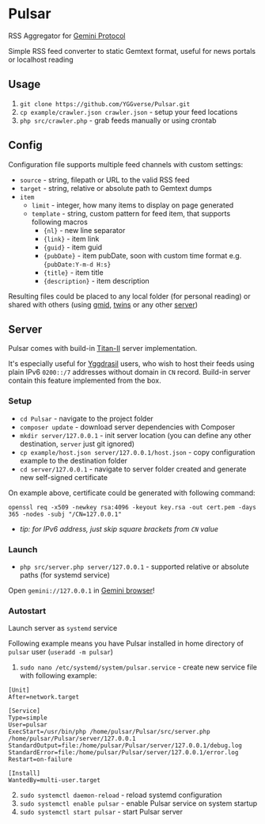 # Pulsar

RSS Aggregator for [Gemini Protocol](https://geminiprotocol.net)

Simple RSS feed converter to static Gemtext format, useful for news portals or localhost reading

## Usage

1. `git clone https://github.com/YGGverse/Pulsar.git`
2. `cp example/crawler.json crawler.json` - setup your feed locations
3. `php src/crawler.php` - grab feeds manually or using crontab

## Config

Configuration file supports multiple feed channels with custom settings:

* `source` - string, filepath or URL to the valid RSS feed
* `target` - string, relative or absolute path to Gemtext dumps
* `item`
  * `limit` - integer, how many items to display on page generated
  * `template` - string, custom pattern for feed item, that supports following macros
    * `{nl}` - new line separator
    * `{link}` - item link
    * `{guid}` - item guid
    * `{pubDate}` - item pubDate, soon with custom time format e.g. `{pubDate:Y-m-d H:s}`
    * `{title}` - item title
    * `{description}` - item description

Resulting files could be placed to any local folder (for personal reading) or shared with others (using [gmid](https://github.com/omar-polo/gmid), [twins](https://code.rocket9labs.com/tslocum/twins) or any other [server](https://github.com/kr1sp1n/awesome-gemini#servers))

## Server

Pulsar comes with build-in [Titan-II](https://github.com/YGGverse/titan-II) server implementation.

It's especially useful for [Yggdrasil](https://github.com/yggdrasil-network/yggdrasil-go) users, who wish to host their feeds using plain IPv6 `0200::/7` addresses without domain in `CN` record. Build-in server contain this feature implemented from the box.

### Setup

* `cd Pulsar` - navigate to the project folder
* `composer update` - download server dependencies with Composer
* `mkdir server/127.0.0.1` - init server location (you can define any other destination, `server` just git ignored)
* `cp example/host.json server/127.0.0.1/host.json` - copy configuration example to the destination folder
* `cd server/127.0.0.1` - navigate to server folder created and generate new self-signed certificate

On example above, certificate could be generated with following command:

```
openssl req -x509 -newkey rsa:4096 -keyout key.rsa -out cert.pem -days 365 -nodes -subj "/CN=127.0.0.1"
```

* _tip: for IPv6 address, just skip square brackets from `CN` value_

### Launch

* `php src/server.php server/127.0.0.1` - supported relative or absolute paths (for systemd service)

Open `gemini://127.0.0.1` in [Gemini browser](https://github.com/kr1sp1n/awesome-gemini#clients)!

### Autostart

Launch server as `systemd` service

Following example means you have Pulsar installed in home directory of `pulsar` user (`useradd -m pulsar`)

1. `sudo nano /etc/systemd/system/pulsar.service` - create new service file with following example:

``` /etc/systemd/system/pulsar.service
[Unit]
After=network.target

[Service]
Type=simple
User=pulsar
ExecStart=/usr/bin/php /home/pulsar/Pulsar/src/server.php /home/pulsar/Pulsar/server/127.0.0.1
StandardOutput=file:/home/pulsar/Pulsar/server/127.0.0.1/debug.log
StandardError=file:/home/pulsar/Pulsar/server/127.0.0.1/error.log
Restart=on-failure

[Install]
WantedBy=multi-user.target
```

2. `sudo systemctl daemon-reload` - reload systemd configuration
3. `sudo systemctl enable pulsar` - enable Pulsar service on system startup
4. `sudo systemctl start pulsar` - start Pulsar server